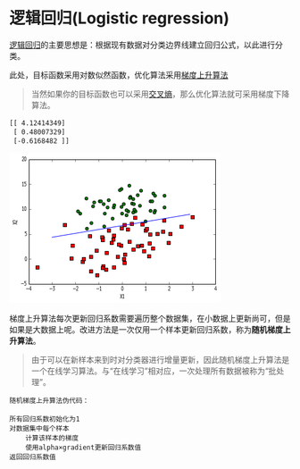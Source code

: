 逻辑回归(Logistic regression)
===

[逻辑回归](http://52opencourse.com/125/coursera%E5%85%AC%E5%BC%80%E8%AF%BE%E7%AC%94%E8%AE%B0-%E6%96%AF%E5%9D%A6%E7%A6%8F%E5%A4%A7%E5%AD%A6%E6%9C%BA%E5%99%A8%E5%AD%A6%E4%B9%A0%E7%AC%AC%E5%85%AD%E8%AF%BE-%E9%80%BB%E8%BE%91%E5%9B%9E%E5%BD%92-logistic-regression)的主要思想是：根据现有数据对分类边界线建立回归公式，以此进行分类。

此处，目标函数采用对数似然函数，优化算法采用[梯度上升算法](http://www.cnblogs.com/hitwhhw09/p/4715030.html)

> 当然如果你的目标函数也可以采用[交叉熵](http://blog.csdn.net/u012162613/article/details/44239919)，那么优化算法就可采用梯度下降算法。


    [[ 4.12414349]
     [ 0.48007329]
     [-0.6168482 ]]


![](logRegression.png)


梯度上升算法每次更新回归系数需要遍历整个数据集，在小数据上更新尚可，但是如果是大数据上呢。改进方法是一次仅用一个样本更新回归系数，称为**随机梯度上升算法**。

> 由于可以在新样本来到时对分类器进行增量更新，因此随机梯度上升算法是一个在线学习算法。与“在线学习”相对应，一次处理所有数据被称为“批处理”。

```
随机梯度上升算法伪代码：

所有回归系数初始化为1
对数据集中每个样本
	计算该样本的梯度
	使用alpha×gradient更新回归系数值
返回回归系数值
```

